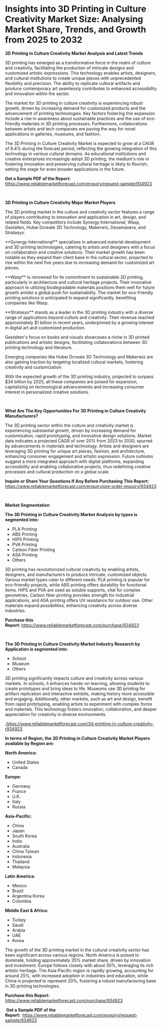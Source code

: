 <p><h1>Insights into 3D Printing in Culture Creativity Market Size: Analysing Market Share, Trends, and Growth from 2025 to 2032</h1></p><p><strong>3D Printing in Culture Creativity Market Analysis and Latest Trends</strong></p>
<p><p>3D printing has emerged as a transformative force in the realm of culture and creativity, facilitating the production of intricate designs and customized artistic expressions. This technology enables artists, designers, and cultural institutions to create unique pieces with unprecedented flexibility and precision. The ability to replicate cultural artifacts and produce contemporary art seamlessly contributes to enhanced accessibility and innovation within the sector. </p><p>The market for 3D printing in culture creativity is experiencing robust growth, driven by increasing demand for customized products and the advancement of printing technologies. Key factors fostering this expansion include a rise in awareness about sustainable practices and the use of eco-friendly materials in 3D printing processes. Furthermore, collaborations between artists and tech companies are paving the way for novel applications in galleries, museums, and fashion.</p><p>The 3D Printing in Culture Creativity Market is expected to grow at a CAGR of 9.4% during the forecast period, reflecting the growing integration of this technology in various cultural domains. As educational institutions and creative enterprises increasingly adopt 3D printing, the medium's role in fostering innovation and preserving cultural heritage is likely to flourish, setting the stage for even broader applications in the future.</p></p>
<p><strong>Get a Sample PDF of the Report:&nbsp;</strong> <a href="https://www.reliablemarketforecast.com/enquiry/request-sample/934923?utm_campaign=1833&utm_medium=2&utm_source=Github&utm_content=ia&utm_term=18042025&utm_id=3d-printing-in-culture-creativity">https://www.reliablemarketforecast.com/enquiry/request-sample/934923</a></p>
<p>&nbsp;</p>
<p><strong>3D Printing in Culture Creativity Major Market Players</strong></p>
<p><p>The 3D printing market in the culture and creativity sector features a range of players contributing to innovation and application in art, design, and related fields. Key competitors include Synergy International, Wasp, Gestalten, Hubei Dcreate 3D Technology, Makerwiz, Desamanera, and Stratasys.</p><p>**Synergy International** specializes in advanced material development and 3D printing technologies, catering to artists and designers with a focus on collaboration and creative solutions. Their market growth has been notable as they expand their client base in the cultural sector, projected to rise within the next five years due to increasing demand for customized art pieces.</p><p>**Wasp** is renowned for its commitment to sustainable 3D printing, particularly in architecture and cultural heritage projects. Their innovative approach to utilizing biodegradable materials positions them well for future growth amidst a global push for sustainability. The market for eco-friendly printing solutions is anticipated to expand significantly, benefiting companies like Wasp.</p><p>**Stratasys** stands as a leader in the 3D printing industry with a diverse range of applications beyond culture and creativity. Their revenue reached approximately $1 billion in recent years, underpinned by a growing interest in digital art and customized production.</p><p>Gestalten's focus on books and visuals showcases a niche in 3D printed publications and artistic designs, facilitating collaborations between 3D printing technology and literature. </p><p>Emerging companies like Hubei Dcreate 3D Technology and Makerwiz are also gaining traction by targeting localized cultural markets, fostering creativity and customization.</p><p>With the expected growth of the 3D printing industry, projected to surpass $34 billion by 2025, all these companies are poised for expansion, capitalizing on technological advancements and increasing consumer interest in personalized creative solutions.</p></p>
<p>&nbsp;</p>
<p><strong>What Are The Key Opportunities For 3D Printing in Culture Creativity Manufacturers?</strong></p>
<p><p>The 3D printing sector within the culture and creativity market is experiencing substantial growth, driven by increasing demand for customization, rapid prototyping, and innovative design solutions. Market data indicates a projected CAGR of over 20% from 2023 to 2030, spurred by advancements in materials and technology. Artists and designers are leveraging 3D printing for unique art pieces, fashion, and architecture, enhancing consumer engagement and artistic expression. Future outlooks suggest a more integrated approach with digital platforms, expanding accessibility and enabling collaborative projects, thus redefining creative processes and cultural production on a global scale.</p></p>
<p><strong>Inquire or Share Your Questions If Any Before Purchasing This Report:</strong> <a href="https://www.reliablemarketforecast.com/enquiry/pre-order-enquiry/934923?utm_campaign=1833&utm_medium=2&utm_source=Github&utm_content=ia&utm_term=18042025&utm_id=3d-printing-in-culture-creativity">https://www.reliablemarketforecast.com/enquiry/pre-order-enquiry/934923</a></p>
<p>&nbsp;</p>
<p><strong>Market Segmentation</strong></p>
<p><strong>The 3D Printing in Culture Creativity Market Analysis by types is segmented into:</strong></p>
<p><ul><li>PLA Printing</li><li>ABS Printing</li><li>HIPS Printing</li><li>PVA Printing</li><li>Carbon Fiber Printing</li><li>ASA Printing</li><li>Others</li></ul></p>
<p><p>3D printing has revolutionized cultural creativity by enabling artists, designers, and manufacturers to produce intricate, customized objects. Various market types cater to different needs: PLA printing is popular for eco-friendly projects, while ABS printing offers durability for functional items. HIPS and PVA are used as soluble supports, vital for complex geometries. Carbon fiber printing provides strength for industrial applications, and ASA printing offers UV resistance for outdoor use. Other materials expand possibilities, enhancing creativity across diverse industries.</p></p>
<p><strong>Purchase this Report:&nbsp;</strong><a href="https://www.reliablemarketforecast.com/purchase/934923?utm_campaign=1833&utm_medium=2&utm_source=Github&utm_content=ia&utm_term=18042025&utm_id=3d-printing-in-culture-creativity">https://www.reliablemarketforecast.com/purchase/934923</a></p>
<p>&nbsp;</p>
<p><strong>The 3D Printing in Culture Creativity Market Industry Research by Application is segmented into:</strong></p>
<p><ul><li>School</li><li>Museum</li><li>Others</li></ul></p>
<p><p>3D printing significantly impacts culture and creativity across various markets. In schools, it enhances hands-on learning, allowing students to create prototypes and bring ideas to life. Museums use 3D printing for artifact replication and interactive exhibits, making history more accessible and engaging. Additionally, other markets, such as art and design, benefit from rapid prototyping, enabling artists to experiment with complex forms and materials. This technology fosters innovation, collaboration, and deeper appreciation for creativity in diverse environments.</p></p>
<p><a href="https://www.reliablemarketforecast.com/3d-printing-in-culture-creativity-r934923?utm_campaign=1833&utm_medium=2&utm_source=Github&utm_content=ia&utm_term=18042025&utm_id=3d-printing-in-culture-creativity">&nbsp;https://www.reliablemarketforecast.com/3d-printing-in-culture-creativity-r934923</a></p>
<p><strong>In terms of Region, the 3D Printing in Culture Creativity Market Players available by Region are:</strong></p>
<p>
    <p> <strong> North America: </strong>
        <ul>
            <li>United States</li>
            <li>Canada</li>
        </ul>
        </p> 
    <p> <strong> Europe: </strong>
        <ul>
            <li>Germany</li>
            <li>France</li>
            <li>U.K.</li>
            <li>Italy</li>
            <li>Russia</li>
        </ul>
        </p> 
    <p> <strong> Asia-Pacific: </strong>
        <ul>
            <li>China</li>
            <li>Japan</li>
            <li>South Korea</li>
            <li>India</li>
            <li>Australia</li>
            <li>China Taiwan</li>
            <li>Indonesia</li>
            <li>Thailand</li>
            <li>Malaysia</li>
        </ul>
        </p> 
    <p> <strong> Latin America: </strong>
        <ul>
            <li>Mexico</li>
            <li>Brazil</li>
            <li>Argentina Korea</li>
            <li>Colombia</li>
        </ul>
        </p> 
    <p> <strong> Middle East & Africa: </strong>
        <ul>
            <li>Turkey</li>
            <li>Saudi</li>
            <li>Arabia</li>
            <li>UAE</li>
            <li>Korea</li>
        </ul>
    </p>
    </p>
<p><p>The growth of the 3D printing market in the cultural creativity sector has been significant across various regions. North America is poised to dominate, holding approximately 35% market share, driven by innovation and investment. Europe follows closely with about 30%, leveraging its rich artistic heritage. The Asia-Pacific region is rapidly growing, accounting for around 25%, with increased adoption in industries and education, while China is projected to represent 20%, fostering a robust manufacturing base in 3D printing technologies.</p></p>
<p><strong>Purchase this Report: </strong><a href="https://www.reliablemarketforecast.com/purchase/934923?utm_campaign=1833&utm_medium=2&utm_source=Github&utm_content=ia&utm_term=18042025&utm_id=3d-printing-in-culture-creativity">https://www.reliablemarketforecast.com/purchase/934923</a></p>
<p>&nbsp;<strong>Get a Sample PDF of the Report:&nbsp;&nbsp;</strong><a href="https://www.reliablemarketforecast.com/enquiry/request-sample/934923?utm_campaign=1833&utm_medium=2&utm_source=Github&utm_content=ia&utm_term=18042025&utm_id=3d-printing-in-culture-creativity">https://www.reliablemarketforecast.com/enquiry/request-sample/934923</a></p>
<p><strong></strong></p>
<p><p></p><p></p><p></p></p>